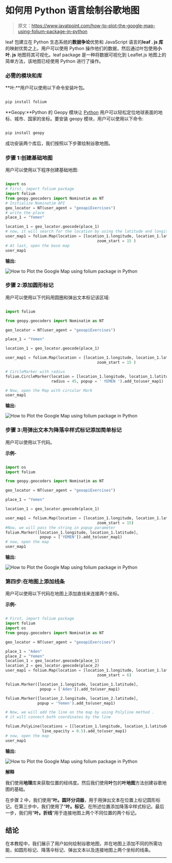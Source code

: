 # 如何用 Python 语言绘制谷歌地图

> 原文：<https://www.javatpoint.com/how-to-plot-the-google-map-using-folium-package-in-python>

leaf 包建立在 Python 生态系统的**数据争论**优势和 JavaScript 语言的**leaf . js 库**的映射优势之上。用户可以使用 Python 操作他们的数据，然后通过叶包使用**小叶. js** 地图将其可视化。leaf package 是一种将数据可视化到 Leaflet.js 地图上的简单方法，该地图已经使用 Python 进行了操作。

### 必需的模块和库

**叶:**用户可以使用以下命令安装叶包。

```py

pip install folium

```

**Geopy:**Python 的 Geopy 模块让 [Python](https://www.javatpoint.com/python-tutorial) 用户可以轻松定位地球表面的地标、城市、国家的坐标。要安装 geopy 模块，用户可以使用以下命令:

```py

pip install geopy

```

成功安装两个库后，我们按照以下步骤绘制谷歌地图。

### 步骤 1:创建基础地图

用户可以使用以下程序创建基础地图:

```py

import os
# First, import folium package
import folium
from geopy.geocoders import Nominatim as NT
# Initialize Nominatim API
geo_locator = NT(user_agent = "geoapiExercises")
# write the place
place_1 = "Yemen"

location_1 = geo_locator.geocode(place_1)
# now, it will search for the location by using the latitude and longitude, with zoom_start = 15
user_map1 = folium.Map(location = [location_1.longitude, location_1.latitude],
                                        zoom_start = 15 )
# At last, open the base map
user_map1

```

**输出:**

![How to Plot the Google Map using folium package in Python](img/9ce219b58513c81edb50da5eeb4e666e.png)

### 步骤 2:添加圆形标记

用户可以使用以下代码用圆圈和弹出文本标记该区域:

```py

import folium

from geopy.geocoders import Nominatim as NT

geo_locator = NT(user_agent = "geoapiExercises")

place_1 = "Yemen"

location_1 = geo_locator.geocode(place_1)

user_map1 = folium.Map(location = [location_1.longitude, location_1.latitude],
                                        zoom_start = 15 )

# CircleMarker with radius
folium.CircleMarker(location = [location_1.longitude, location_1.latitude],
                    radius = 45, popup = ' YEMEN ').add_to(user_map1)

# Now, open the Map with circular Mark
user_map1

```

**输出:**

![How to Plot the Google Map using folium package in Python](img/33d6945ebb967444ba52f9c8a34fc6ad.png)

### 步骤 3:用弹出文本为降落伞样式标记添加简单标记

用户可以使用以下代码。

**示例-**

```py

import os
import folium

from geopy.geocoders import Nominatim as NT

geo_locator = NT(user_agent = "geoapiExercises")

place_1 = "Yemen"

location_1 = geo_locator.geocode(place_1)

user_map1 = folium.Map(location = [location_1.longitude, location_1.latitude],
                                        zoom_start = 15)
#Now, we will pass the string in popup parameter
folium.Marker([location_1.longitude, location_1.latitude],
               popup = ['YEMEN']).add_to(user_map1)
# now, open the map 
user_map1

```

**输出:**

![How to Plot the Google Map using folium package in Python](img/bf2329cb858eae909fef6c0f04824c26.png)

### 第四步:在地图上添加线条

用户可以使用以下代码在地图上添加直线来连接两个坐标。

**示例-**

```py

# First, import folium package
import folium
import os 
from geopy.geocoders import Nominatim as NT

geo_locator = NT(user_agent = "geoapiExercises")

place_1 = "Aden"
place_2 = "Yemen"
location_1 = geo_locator.geocode(place_1)
location_2 = geo_locator.geocode(place_2)
user_map1 = folium.Map(location = [location_1.longitude, location_1.latitude],
                                        zoom_start = 6)

folium.Marker([location_1.longitude, location_1.latitude],
               popup = ['Aden']).add_to(user_map1)

folium.Marker([location_2.longitude, location_2.latitude],
              popup = 'Yemen').add_to(user_map1)

# Now, we will add the line on the map by using Polyline method .
# it will connect both coordinates by the line

folium.PolyLine(locations = [[location_1.longitude, location_1.latitude], [location_2.longitude, location_2.latitude]],
                line_opacity = 0.5).add_to(user_map1)
# now, open the map
user_map1

```

**输出:**

![How to Plot the Google Map using folium package in Python](img/b0734cf6f0b1dee3903f0cde74586895.png)

**解释**

我们使用**地理**库来获取位置的经纬度。然后我们使用**叶**包的**叶地图**方法创建谷歌地图的基础。

在步骤 2 中，我们使用“**叶。圆环分词器**，用于用弹出文本在位置上标记圆形标记。在第三步中，我们使用了“**叶。标记**，在所述位置添加降落伞样式标记。最后一步，我们用“**叶。折线**“用于连接地图上两个不同位置的两个标记。

## 结论

在本教程中，我们展示了用户如何绘制谷歌地图，并在地图上添加不同的所需功能，如圆形标记、降落伞标记、弹出文本以及连接地图上两个坐标的线条。

* * *